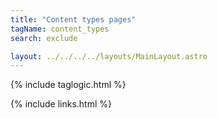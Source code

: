 ```yaml
---
title: "Content types pages"
tagName: content_types
search: exclude

layout: ../../../../layouts/MainLayout.astro
---
```


{% include taglogic.html %}

{% include links.html %}
